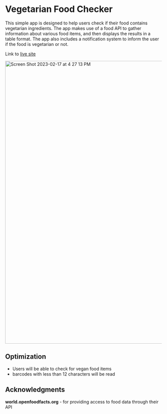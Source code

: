 # Vegetarian Food Checker

This simple app is designed to help users check if their food contains vegetarian ingredients. The app makes use of a food API to gather information about various food items, and then displays the results in a table format. The app also includes a notification system to inform the user if the food is vegetarian or not.

Link to <a href="https://monumental-kheer-1078fc.netlify.app">live site</a>

<img width="907" alt="Screen Shot 2023-02-17 at 4 27 13 PM" src="https://user-images.githubusercontent.com/99496129/219696187-2cf0737a-b6df-4900-a86c-148ec3fa5a15.png">



## Optimization
* Users will be able to check for vegan food items
* barcodes with less than 12 characters will be read

## Acknowledgments
**world.openfoodfacts.org** - for providing access to food data through their API
